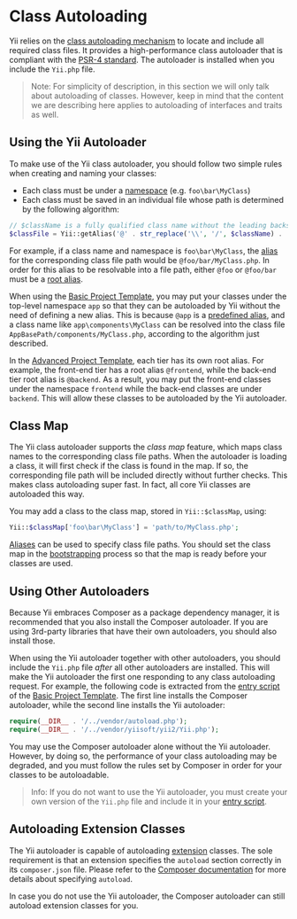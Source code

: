 Class Autoloading
=================

Yii relies on the [class autoloading mechanism](http://www.php.net/manual/en/language.oop5.autoload.php)
to locate and include all required class files. It provides a high-performance class autoloader that is compliant with the
[PSR-4 standard](https://github.com/php-fig/fig-standards/blob/master/accepted/PSR-4-autoloader.md).
The autoloader is installed when you include the `Yii.php` file.

> Note: For simplicity of description, in this section we will only talk about autoloading of classes. However, keep in
  mind that the content we are describing here applies to autoloading of interfaces and traits as well.


Using the Yii Autoloader <span id="using-yii-autoloader"></span>
------------------------

To make use of the Yii class autoloader, you should follow two simple rules when creating and naming your classes:

* Each class must be under a [namespace](http://php.net/manual/en/language.namespaces.php) (e.g. `foo\bar\MyClass`)
* Each class must be saved in an individual file whose path is determined by the following algorithm:

```php
// $className is a fully qualified class name without the leading backslash
$classFile = Yii::getAlias('@' . str_replace('\\', '/', $className) . '.php');
```

For example, if a class name and namespace is `foo\bar\MyClass`, the [alias](concept-aliases.md) for the corresponding class file path
would be `@foo/bar/MyClass.php`. In order for this alias to be resolvable into a file path,
either `@foo` or `@foo/bar` must be a [root alias](concept-aliases.md#defining-aliases).

When using the [Basic Project Template](start-installation.md), you may put your classes under the top-level
namespace `app` so that they can be autoloaded by Yii without the need of defining a new alias. This is because
`@app` is a [predefined alias](concept-aliases.md#predefined-aliases), and a class name like `app\components\MyClass`
can be resolved into the class file `AppBasePath/components/MyClass.php`, according to the algorithm just described.

In the [Advanced Project Template](tutorial-advanced-app.md), each tier has its own root alias. For example,
the front-end tier has a root alias `@frontend`, while the back-end tier root alias is `@backend`. As a result,
you may put the front-end classes under the namespace `frontend` while the back-end classes are under `backend`. This will
allow these classes to be autoloaded by the Yii autoloader.


Class Map <span id="class-map"></span>
---------

The Yii class autoloader supports the *class map* feature, which maps class names to the corresponding class file paths.
When the autoloader is loading a class, it will first check if the class is found in the map. If so, the corresponding
file path will be included directly without further checks. This makes class autoloading super fast. In fact,
all core Yii classes are autoloaded this way.

You may add a class to the class map, stored in `Yii::$classMap`, using:

```php
Yii::$classMap['foo\bar\MyClass'] = 'path/to/MyClass.php';
```

[Aliases](concept-aliases.md) can be used to specify class file paths. You should set the class map in the
[bootstrapping](runtime-bootstrapping.md) process so that the map is ready before your classes are used.


Using Other Autoloaders <span id="using-other-autoloaders"></span>
-----------------------

Because Yii embraces Composer as a package dependency manager, it is recommended that you also install
the Composer autoloader. If you are using 3rd-party libraries that have their own autoloaders, you should
also install those.

When using the Yii autoloader together with other autoloaders, you should include the `Yii.php` file
*after* all other autoloaders are installed. This will make the Yii autoloader the first one responding to
any class autoloading request. For example, the following code is extracted from
the [entry script](structure-entry-scripts.md) of the [Basic Project Template](start-installation.md). The first
line installs the Composer autoloader, while the second line installs the Yii autoloader:

```php
require(__DIR__ . '/../vendor/autoload.php');
require(__DIR__ . '/../vendor/yiisoft/yii2/Yii.php');
```

You may use the Composer autoloader alone without the Yii autoloader. However, by doing so, the performance
of your class autoloading may be degraded, and you must follow the rules set by Composer in order for your classes
to be autoloadable.

> Info: If you do not want to use the Yii autoloader, you must create your own version of the `Yii.php` file
  and include it in your [entry script](structure-entry-scripts.md).


Autoloading Extension Classes <span id="autoloading-extension-classes"></span>
-----------------------------

The Yii autoloader is capable of autoloading [extension](structure-extensions.md) classes. The sole requirement
is that an extension specifies the `autoload` section correctly in its `composer.json` file. Please refer to the
[Composer documentation](https://getcomposer.org/doc/04-schema.md#autoload) for more details about specifying `autoload`.

In case you do not use the Yii autoloader, the Composer autoloader can still autoload extension classes for you.
